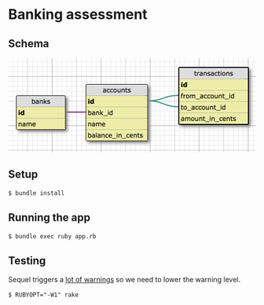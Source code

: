 # Banking assessment

## Schema

![Banking database schema](schema.png)

## Setup

```
$ bundle install
```

## Running the app

```
$ bundle exec ruby app.rb
```

## Testing

Sequel triggers a [lot of warnings](https://github.com/jeremyevans/sequel/issues/1184) so we need to lower the warning level.

```
$ RUBYOPT="-W1" rake
```
